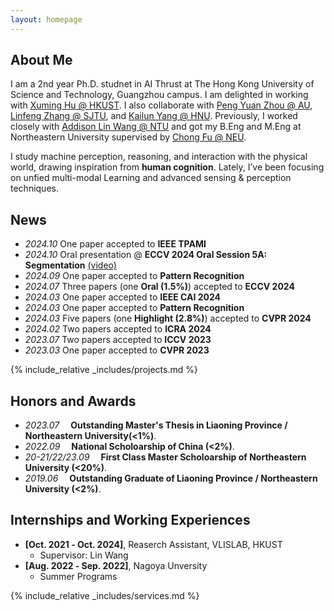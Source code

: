```yaml
---
layout: homepage
---
```



## About Me
I am a 2nd year Ph.D. studnet in AI Thrust at The Hong Kong University of Science and Technology, Guangzhou campus. I am delighted in working with [Xuming Hu @ HKUST](https://xuminghu.github.io/). I also collaborate with [Peng Yuan Zhou @ AU](https://www.au.dk/en/pengyuan.zhou@ece.au.dk), [Linfeng Zhang @ SJTU](http://www.zhanglinfeng.tech/), and [Kailun Yang @ HNU](https://www.yangkailun.com/). Previously, I worked closely with [Addison Lin Wang @ NTU](https://scholar.google.com.hk/citations?user=SReb2csAAAAJ&hl=zh-CN) and got my B.Eng and M.Eng at Northeastern University supervised by [Chong Fu @ NEU](https://scholar.google.com.hk/citations?user=xq76xEMAAAAJ&hl=zh-CN).

I study machine perception, reasoning, and interaction with the physical world, drawing inspiration from **human cognition**. Lately, I’ve been focusing on unfied multi-modal Learning and advanced sensing & perception techniques. 


## News
- *2024.10* One paper accepted to **IEEE TPAMI**
- *2024.10* Oral presentation @ **ECCV 2024 Oral Session 5A: Segmentation** [(video)](https://eccv.ecva.net/virtual/2024/session/103)
- *2024.09* One paper accepted to **Pattern Recognition**
- *2024.07* Three papers (one **Oral (1.5%)**) accepted to **ECCV 2024**
- *2024.03* One paper accepted to **IEEE CAI 2024**
- *2024.03* One paper accepted to **Pattern Recognition**
- *2024.03* Five papers (one **Highlight (2.8%)**) accepted to **CVPR 2024**
- *2024.02* Two papers accepted to **ICRA 2024**
- *2023.07* Two papers accepted to **ICCV 2023**
- *2023.03* One paper accepted to **CVPR 2023**

{% include_relative _includes/projects.md %}


## Honors and Awards
- *2023.07* &emsp;**Outstanding Master's Thesis in Liaoning Province / Northeastern University(<1%)**. 
- *2022.09* &emsp;**National Scholoarship of China (<2%)**. 
- *20-21/22/23.09* &emsp;**First Class Master Scholoarship of Northeastern University (<20%)**. 
- *2019.06* &emsp;**Outstanding Graduate of Liaoning Province / Northeastern University (<2%)**. 


## Internships and Working Experiences

- **[Oct. 2021 ‑ Oct. 2024]**, Reaserch Assistant, VLISLAB, HKUST
  - Supervisor: Lin Wang
- **[Aug. 2022 ‑ Sep. 2022]**, Nagoya Unversity
  - Summer Programs

{% include_relative _includes/services.md %}

<script type='text/javascript' id='clustrmaps' src='//cdn.clustrmaps.com/map_v2.js?cl=080808&w=a&t=tt&d=zrl7WjzBxF_qKC05N5OneNhjFigQ9jPab4GJHSWvjkI&co=ffffff&cmo=3acc3a&cmn=ff5353&ct=808080'></script>

